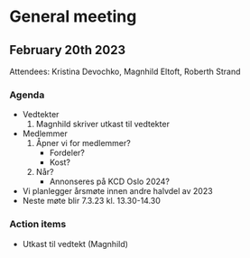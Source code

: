 # General meeting

## February 20th 2023

Attendees: Kristina Devochko, Magnhild Eltoft, Roberth Strand

### Agenda

- Vedtekter
    1. Magnhild skriver utkast til vedtekter
- Medlemmer
    1. Åpner vi for medlemmer?
        - Fordeler?
        - Kost?
    2. Når?
        - Annonseres på KCD Oslo 2024?
- Vi planlegger årsmøte innen andre halvdel av 2023
- Neste møte blir 7.3.23 kl. 13.30-14.30

### Action items

- Utkast til vedtekt (Magnhild)